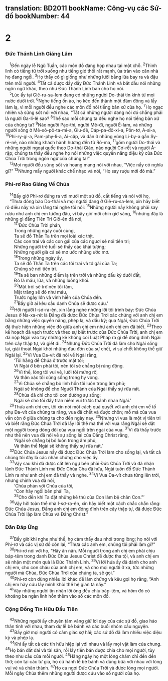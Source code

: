 translation: BD2011
bookName: Công-vụ các Sứ-đồ 
bookNumber: 44
-------

<div class="title"><h1>2</h1><h3>Ðức Thánh Linh Giáng Lâm</h3></div>
<span class="verse cong_2_1"> <sup>1</sup>Ðến ngày lễ Ngũ Tuần, các môn đồ đang họp nhau tại một chỗ. </span>
<span class="verse cong_2_2"><sup>2</sup>Thình lình có tiếng từ trời xuống như tiếng gió thổi rất mạnh, ùa tràn vào căn nhà họ đang ngồi. </span>
<span class="verse cong_2_3"><sup>3</sup>Họ thấy có gì giống như những lưỡi bằng lửa bay ra và đậu trên mỗi người. </span>
<span class="verse cong_2_4"><sup>4</sup>Tất cả được đầy dẫy Ðức Thánh Linh và bắt đầu nói những ngôn ngữ khác, theo như Ðức Thánh Linh ban cho họ nói.<br/></span>
<span class="verse cong_2_5"> <sup>5</sup>Lúc ấy tại Giê-ru-sa-lem đang có những người Do-thái tin kính từ mọi nước dưới trời. </span>
<span class="verse cong_2_6"><sup>6</sup>Nghe tiếng ồn ào, họ kéo đến thành một đám đông và lấy làm lạ, vì mỗi người đều nghe các môn đồ nói tiếng bản xứ của họ. </span>
<span class="verse cong_2_7"><sup>7</sup>Họ ngạc nhiên và sửng sốt nói với nhau, “Tất cả những người đang nói đó chẳng phải là người Ga-li-lê sao? </span>
<span class="verse cong_2_8"><sup>8</sup>Thế sao mỗi chúng ta đều nghe họ nói tiếng bản xứ của chúng ta? </span>
<span class="verse cong_2_9"><sup>9</sup>Nào người Pạc-thi, người Mê-đi, người Ê-lam, và những người sống ở Mê-sô-pô-ta-mi-a, Giu-đê, Cáp-pa-đô-xi-a, Pôn-tơ, A-si-a, </span>
<span class="verse cong_2_10"><sup>10</sup>Phi-ry-gi-a, Pam-phy-li-a, Ai-cập, và dân ở những vùng Li-by-a gần Sy-rê-nê, nào những khách hành hương đến từ Rô-ma, </span>
<span class="verse cong_2_11"><sup>11</sup>gồm người Do-thái và những người ngoại quốc theo Do-thái Giáo, nào người Cơ-rết và người Ả-rập; chúng ta thảy đều nghe họ nói những việc quyền năng diệu kỳ của Ðức Chúa Trời trong ngôn ngữ của chúng ta!”<br/></span>
<span class="verse cong_2_12"> <sup>12</sup>Mọi người đều sửng sốt và hoang mang nói với nhau, “Việc nầy có nghĩa gì?” </span>
<span class="verse cong_2_13"><sup>13</sup>Nhưng mấy người khác chế nhạo và nói, “Họ say rượu mới đó mà.”<br/></span>
<div class="title"><h3>Phi-rơ Rao Giảng Về Chúa</h3></div>
<span class="verse cong_2_14"> <sup>14</sup>Bấy giờ Phi-rơ đứng ra với mười một sứ đồ, cất tiếng và nói với họ,<br/> “Thưa đồng bào Do-thái và mọi người đang ở Giê-ru-sa-lem, xin hãy biết rõ điều nầy và xin lắng tai nghe tôi nói: </span>
<span class="verse cong_2_15"><sup>15</sup>Những người nầy không phải say rượu như anh chị em tưởng đâu, vì bây giờ mới chín giờ sáng, </span>
<span class="verse cong_2_16"><sup>16</sup>nhưng đây là những gì đấng Tiên Tri Giô-ên đã nói,<br/></span>
<span class="verse cong_2_17">  <sup>17</sup>‘Ðức Chúa Trời phán,<br/>  Trong những ngày cuối cùng,<br/>  Ta sẽ đổ Thần Ta trên mọi loài xác thịt.<br/>  Các con trai và các con gái của các ngươi sẽ nói tiên tri;<br/>  Những người trẻ tuổi sẽ thấy các khải tượng;<br/>  Những người già cả sẽ mơ ước những ước mơ. <br/></span>
<span class="verse cong_2_18">  <sup>18</sup>Trong những ngày ấy,<br/>  Ta sẽ đổ Thần Ta trên các tôi trai và tớ gái của Ta;<br/>  Chúng sẽ nói tiên tri.<br/></span>
<span class="verse cong_2_19">  <sup>19</sup>Ta sẽ ban những điềm lạ trên trời và những dấu kỳ dưới đất,<br/>  Ðó là máu, lửa, và những luồng khói.<br/></span>
<span class="verse cong_2_20">  <sup>20</sup>Mặt trời sẽ trở nên tối tăm,<br/>  Mặt trăng sẽ đỏ như máu,<br/>  Trước ngày lớn và vinh hiển của Chúa đến.<br/></span>
<span class="verse cong_2_21">  <sup>21</sup>Bấy giờ ai kêu cầu danh Chúa sẽ được cứu.’ <br/></span>
<span class="verse cong_2_22"> <sup>22</sup>Hỡi người I-sơ-ra-ên, xin lắng nghe những lời tôi trình bày: Ðức Chúa Jesus ở Na-xa-rét là Ðấng đã được Ðức Chúa Trời xác chứng với anh chị em bằng những việc quyền năng, phép lạ, và dấu kỳ; qua Ngài, Ðức Chúa Trời đã thực hiện những việc đó giữa anh chị em như anh chị em đã biết. </span>
<span class="verse cong_2_23"><sup>23</sup>Theo kế hoạch đã vạch trước và theo sự biết trước của Ðức Chúa Trời, anh chị em đã nộp Ngài vào tay những kẻ không coi Luật Pháp ra gì để đóng đinh Ngài trên cây thập tự, và giết đi. </span>
<span class="verse cong_2_24"><sup>24</sup>Nhưng Ðức Chúa Trời đã làm cho Ngài sống lại, giải thoát Ngài khỏi những đau đớn của sự chết, vì sự chết không thể giữ Ngài lại. </span>
<span class="verse cong_2_25"><sup>25</sup>Vì Vua Ða-vít đã nói về Ngài rằng,<br/>  ‘Tôi hằng để Chúa ở trước mặt tôi;<br/>  Vì Ngài ở bên phải tôi, nên tôi sẽ chẳng bị rúng động. <br/></span>
<span class="verse cong_2_26">  <sup>26</sup>Vì thế, lòng tôi vui vẻ, lưỡi tôi mừng rỡ,<br/>  Và thân xác tôi cũng sống trong hy vọng.<br/></span>
<span class="verse cong_2_27">  <sup>27</sup>Vì Chúa sẽ chẳng bỏ linh hồn tôi luôn trong âm phủ;<br/>  Ngài sẽ không để cho Người Thánh của Ngài thấy sự rữa nát.<br/></span>
<span class="verse cong_2_28">  <sup>28</sup>Chúa đã chỉ cho tôi con đường sự sống;<br/>  Ngài sẽ cho tôi đầy tràn niềm vui trước thánh nhan Ngài.’ <br/></span>
<span class="verse cong_2_29"> <sup>29</sup>Thưa anh chị em, tôi xin nói một cách quả quyết với anh chị em về tổ phụ Ða-vít của chúng ta rằng, vua đã chết và được chôn; mồ mả của vua vẫn còn ở giữa chúng ta cho đến ngày nay. </span>
<span class="verse cong_2_30"><sup>30</sup>Nhưng vì vua là một vị tiên tri và biết rằng Ðức Chúa Trời đã lấy lời thề mà thề với vua rằng Ngài sẽ đặt một người trong dòng dõi của vua ngồi trên ngai của vua. </span>
<span class="verse cong_2_31"><sup>31</sup>Vì đã thấy trước như thế nên vua đã nói về sự sống lại của Ðấng Christ rằng,<br/>  ‘Ngài sẽ chẳng bị bỏ luôn trong âm phủ,<br/>  Và thân thể Ngài sẽ không thấy sự rữa nát.’ <br/></span>
<span class="verse cong_2_32"> <sup>32</sup>Ðức Chúa Jesus nầy đã được Ðức Chúa Trời làm cho sống lại, và tất cả chúng tôi đây là các nhân chứng cho việc ấy.<br/></span>
<span class="verse cong_2_33"> <sup>33</sup>Vậy sau khi đã được cất lên ngự bên phải Ðức Chúa Trời và đã nhận lãnh Ðức Thánh Linh mà Ðức Chúa Cha đã hứa, Ngài tuôn đổ Ðức Thánh Linh ra như anh chị em đã thấy và nghe. </span>
<span class="verse cong_2_34"><sup>34</sup>Vì Vua Ða-vít chưa từng lên trời, nhưng chính vua đã nói,<br/>  ‘Chúa phán với Chúa của tôi,<br/>  “Con hãy ngồi bên phải Ta,<br/></span>
<span class="verse cong_2_35">  <sup>35</sup>Cho đến khi Ta đặt những kẻ thù của Con làm bệ chân Con.”’ <br/></span>
<span class="verse cong_2_36"> <sup>36</sup>Vậy hỡi toàn thể nhà I-sơ-ra-ên, xin hãy biết một cách chắc chắn rằng: Ðức Chúa Jesus, Ðấng anh chị em đóng đinh trên cây thập tự, đã được Ðức Chúa Trời lập làm Chúa và Ðấng Christ.” <br/></span>
<div class="title"><h3>Dân Ðáp Ứng</h3></div>
<span class="verse cong_2_37"> <sup>37</sup>Bấy giờ khi nghe như thế, họ cảm thấy đau nhói trong lòng; họ nói với Phi-rơ và các vị sứ đồ còn lại, “Thưa các anh em, chúng tôi phải làm gì?”<br/></span>
<span class="verse cong_2_38"> <sup>38</sup>Phi-rơ nói với họ, “Hãy ăn năn. Mỗi người trong anh chị em phải chịu báp-têm trong danh Ðức Chúa Jesus Christ để được tha tội, và anh chị em sẽ nhận một món quà là Ðức Thánh Linh. </span>
<span class="verse cong_2_39"><sup>39</sup>Vì lời hứa ấy đã dành cho anh chị em, cho con cháu của anh chị em, và cho mọi người ở xa, tức những người mà Chúa, Ðức Chúa Trời của chúng ta, sẽ gọi.”<br/></span>
<span class="verse cong_2_40"> <sup>40</sup>Phi-rơ còn dùng nhiều lời khác để làm chứng và kêu gọi họ rằng, “Anh chị em hãy cứu lấy mình khỏi thế hệ gian tà nầy.”<br/></span>
<span class="verse cong_2_41"> <sup>41</sup>Vậy những người tin nhận lời ông đều chịu báp-têm, và hôm đó có khoảng ba ngàn linh hồn thêm vào số các môn đồ.<br/></span>
<div class="title"><h3>Cộng Ðồng Tín Hữu Ðầu Tiên</h3></div>
<span class="verse cong_2_42"> <sup>42</sup>Những người ấy chuyên tâm vâng giữ lời dạy của các sứ đồ, giao hảo thân tình với nhau, tham dự lễ bẻ bánh và các buổi nhóm cầu nguyện.<br/></span>
<span class="verse cong_2_43"> <sup>43</sup>Bấy giờ mọi người có cảm giác sợ hãi; các sứ đồ đã làm nhiều việc diệu kỳ và phép lạ.<br/></span>
<span class="verse cong_2_44"> <sup>44</sup>Khi ấy tất cả các tín hữu hiệp lại với nhau và lấy mọi vật làm của chung. </span>
<span class="verse cong_2_45"><sup>45</sup>Họ bán đất đai và tài sản, rồi lấy tiền bán được chia cho mọi người, tùy theo nhu cầu của mỗi người. </span>
<span class="verse cong_2_46"><sup>46</sup>Hằng ngày họ một lòng chăm chỉ đến đền thờ; còn tại các tư gia, họ cử hành lễ bẻ bánh và dùng bữa với nhau với lòng vui vẻ và chân thành. </span>
<span class="verse cong_2_47"><sup>47</sup>Họ ca ngợi Ðức Chúa Trời và được lòng mọi người. Mỗi ngày Chúa thêm những người được cứu vào số người của họ.<br/></span>

